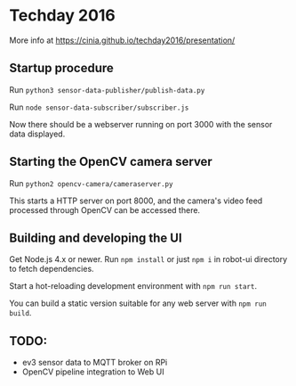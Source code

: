 # Techday 2016

More info at https://cinia.github.io/techday2016/presentation/

## Startup procedure

Run `python3 sensor-data-publisher/publish-data.py`

Run `node sensor-data-subscriber/subscriber.js`

Now there should be a webserver running on port 3000 with the sensor data displayed.

## Starting the OpenCV camera server

Run `python2 opencv-camera/cameraserver.py`

This starts a HTTP server on port 8000, and the camera's video feed processed through OpenCV can be accessed there.

## Building and developing the UI

Get Node.js 4.x or newer. Run `npm install` or just `npm i` in robot-ui directory to fetch dependencies.

Start a hot-reloading development environment with `npm run start`.

You can build a static version suitable for any web server with `npm run build`.

## TODO:

 * ev3 sensor data to MQTT broker on RPi
 * OpenCV pipeline integration to Web UI
